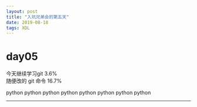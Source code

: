 ```yaml
---
layout: post
title: "入坑兄弟会的第五天"
date: 2019-08-18 
tags: XDL  
---
```



# day05


今天继续学习git   3.6%  
随便改的
git 命令  16.7%

python python python python python python python python 
***

